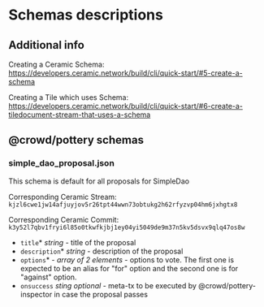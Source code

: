 # Schemas descriptions

## Additional info
Creating a Ceramic Schema: https://developers.ceramic.network/build/cli/quick-start/#5-create-a-schema

Creating a Tile which uses Schema: https://developers.ceramic.network/build/cli/quick-start/#6-create-a-tiledocument-stream-that-uses-a-schema

## @crowd/pottery schemas

### simple_dao_proposal.json
This schema is default for all proposals for SimpleDao

Corresponding Ceramic Stream:
`kjzl6cwe1jw14afjuyjov5r26tpt44wwn73obtukg2h62rfyzvp04hm6jxhgtx8`

Corresponding Ceramic Commit:
`k3y52l7qbv1fryi6l85o0tkwfkjbj1ey04yi5049de9m37n5kv5dsvx9qlq47os8w`

- `title`* _string_ - title of the proposal
- `description`* _string_ - description of the proposal
- `options`* - _array of 2 elements_ - options to vote. The first one is expected to be an alias for "for" option and the second one is for "against" option.
- `onsuccess` _sting optional_ - meta-tx to be executed by @crowd/pottery-inspector in case the proposal passes 